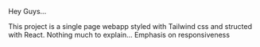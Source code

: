 Hey Guys...

This project is a single page webapp styled with Tailwind css and structed with React.
Nothing much to explain... Emphasis on responsiveness
